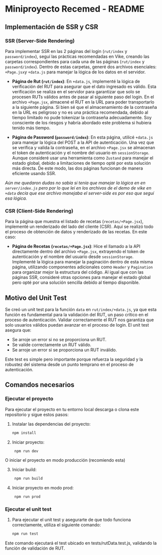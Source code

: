 # Miniproyecto Recemed - README

## Implementación de SSR y CSR

### SSR (Server-Side Rendering)

Para implementar SSR en las 2 páginas del login (`rut/index` y `password/index`), seguí las prácticas recomendadas en Vike, creando las carpetas correspondientes para cada una de las páginas (`rut/index` y `password/index`). Dentro de estas carpetas, generé dos archivos esenciales: `+Page.jsx`y `+data.js` para manejar la lógica de los datos en el servidor.

- **Página de Rut (`rut/index`)**: En `+data.js`, implementé la lógica de verificación del RUT para asegurar que el dato ingresado es válido. Esta verificación se realiza en el servidor para garantizar que solo se procesen RUTs válidos antes de pasar al siguiente paso del login. En el archivo `+Page.jsx`, almacené el RUT en la URL para poder transportarlo a la siguiente página. Si bien sé que el almacenamiento de la contraseña en la URL es peligroso y no es una práctica recomendada, debido al tiempo limitado no pude tokenizar la contraseña adecuadamente. Soy consciente de los riesgos y habría abordado este problema si hubiera tenido más tiempo.

- **Página de Password (`password/index`)**: En esta página, utilicé `+data.js` para manejar la lógica del POST a la API de autenticación. Una vez que se verifica y valida la contraseña, en el archivo `+Page.jsx` se almacenan el token de autenticación y el nombre del usuario en `sessionStorage`. Aunque consideré usar una herramienta como `Zustand` para manejar el estado global, debido a limitaciones de tiempo opté por esta solución más directa. De este modo, las dos páginas funcionan de manera eficiente usando SSR.

*Aún me quedaron dudas no sabía si tenía que manejar la lógica en en `server/index.js` pero por lo que leí en los archivos de el demo de vike en `+data` decía que ese archivo manejaba el server-side es por eso que seguí esa lógica.*

### CSR (Client-Side Rendering)

Para la página que muestra el listado de recetas (`recetas/+Page.jsx`), implementé un renderizado del lado del cliente (CSR). Aquí se realizó todo el proceso de obtención de datos y renderizado de las recetas. En este caso:

- **Página de Recetas (`recetas/+Page.jsx`)**: Hice el llamado a la API directamente dentro del archivo `+Page.jsx`, extrayendo el token de autenticación y el nombre del usuario desde `sessionStorage`. Implementé la lógica para manejar la paginación dentro de esta misma página, utilizando componentes adicionales como `Header` y `Pagination` para organizar mejor la estructura del código. Al igual que con las páginas SSR, consideré otras opciones para manejar el estado global pero opté por una solución sencilla debido al tiempo disponible.

## Motivo del Unit Test

Se creó un unit test para la función `data` en `rut/index/+data.js`, ya que esta función es fundamental para la validación del RUT, un paso crítico en el proceso de autenticación. Validar correctamente el RUT nos garantiza que solo usuarios válidos puedan avanzar en el proceso de login. El unit test asegura que:
- Se arroje un error si no se proporciona un RUT.
- Se valide correctamente un RUT válido.
- Se arroje un error si se proporciona un RUT inválido.

Este test es simple pero importante porque refuerza la seguridad y la robustez del sistema desde un punto temprano en el proceso de autenticación.

## Comandos necesarios

### Ejecutar el proyecto
Para ejecutar el proyecto en tu entorno local descarga o clona este repositorio y sigue estos pasos:

1. Instalar las dependencias del proyecto:
   ```bash
   npm install

2. Iniciar proyecto:
   ```bash
    npm run dev

O iniciar el proyecto en modo producción (recomiendo esta)

3. Iniciar build:
   ```bash
    npm run build

3. Iniciar proyecto en modo prod:
   ```bash
    npm run prod

### Ejecutar el unit test

1. Para ejecutar el unit test y asegurarte de que todo funciona correctamente, utiliza el siguiente comando:
     ```bash
    npm run test

Este comando ejecutará el test ubicado en tests/rutData.test.js, validando la función de validación de RUT.
